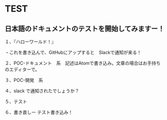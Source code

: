 # TEST
## 日本語のドキュメントのテストを開始してみますー！
１、『ハローワールド！』

・これを書き込んで、GitHubにアップすると　Slackで通知が来る！

２、POC-ドキュメント　系　記述はAtomで書き込み。文章の場合はお手持ちのエディターで。

３、POC-開発　系

４、slack で通知されたでしょうか？

５、テスト

６、書き直しー テスト書き込み！
